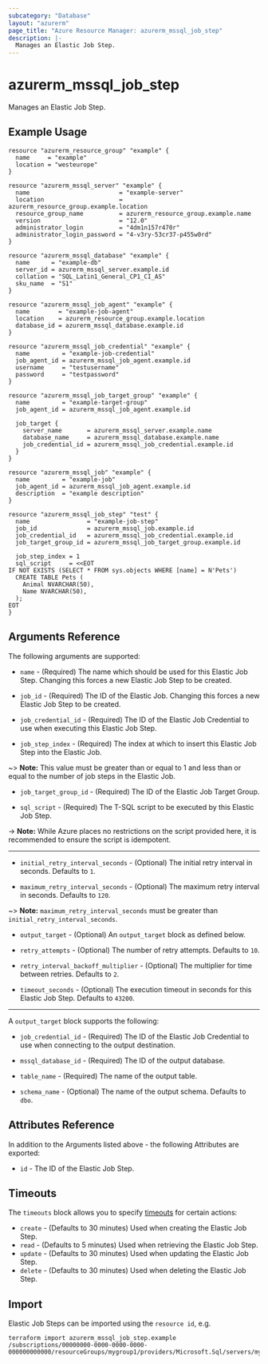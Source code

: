 ```yaml
---
subcategory: "Database"
layout: "azurerm"
page_title: "Azure Resource Manager: azurerm_mssql_job_step"
description: |-
  Manages an Elastic Job Step.
---
```


# azurerm_mssql_job_step

Manages an Elastic Job Step.

## Example Usage

```hcl
resource "azurerm_resource_group" "example" {
  name     = "example"
  location = "westeurope"
}

resource "azurerm_mssql_server" "example" {
  name                         = "example-server"
  location                     = azurerm_resource_group.example.location
  resource_group_name          = azurerm_resource_group.example.name
  version                      = "12.0"
  administrator_login          = "4dm1n157r470r"
  administrator_login_password = "4-v3ry-53cr37-p455w0rd"
}

resource "azurerm_mssql_database" "example" {
  name      = "example-db"
  server_id = azurerm_mssql_server.example.id
  collation = "SQL_Latin1_General_CP1_CI_AS"
  sku_name  = "S1"
}

resource "azurerm_mssql_job_agent" "example" {
  name        = "example-job-agent"
  location    = azurerm_resource_group.example.location
  database_id = azurerm_mssql_database.example.id
}

resource "azurerm_mssql_job_credential" "example" {
  name         = "example-job-credential"
  job_agent_id = azurerm_mssql_job_agent.example.id
  username     = "testusername"
  password     = "testpassword"
}

resource "azurerm_mssql_job_target_group" "example" {
  name         = "example-target-group"
  job_agent_id = azurerm_mssql_job_agent.example.id

  job_target {
    server_name       = azurerm_mssql_server.example.name
    database_name     = azurerm_mssql_database.example.name
    job_credential_id = azurerm_mssql_job_credential.example.id
  }
}

resource "azurerm_mssql_job" "example" {
  name         = "example-job"
  job_agent_id = azurerm_mssql_job_agent.example.id
  description  = "example description"
}

resource "azurerm_mssql_job_step" "test" {
  name                = "example-job-step"
  job_id              = azurerm_mssql_job.example.id
  job_credential_id   = azurerm_mssql_job_credential.example.id
  job_target_group_id = azurerm_mssql_job_target_group.example.id

  job_step_index = 1
  sql_script     = <<EOT
IF NOT EXISTS (SELECT * FROM sys.objects WHERE [name] = N'Pets')
  CREATE TABLE Pets (
    Animal NVARCHAR(50),
    Name NVARCHAR(50),
  );
EOT
}
```

## Arguments Reference

The following arguments are supported:

* `name` - (Required) The name which should be used for this Elastic Job Step. Changing this forces a new Elastic Job Step to be created.

* `job_id` - (Required) The ID of the Elastic Job. Changing this forces a new Elastic Job Step to be created.

* `job_credential_id` - (Required) The ID of the Elastic Job Credential to use when executing this Elastic Job Step.

* `job_step_index` - (Required) The index at which to insert this Elastic Job Step into the Elastic Job.

~> **Note:** This value must be greater than or equal to 1 and less than or equal to the number of job steps in the Elastic Job.

* `job_target_group_id` - (Required) The ID of the Elastic Job Target Group.

* `sql_script` - (Required) The T-SQL script to be executed by this Elastic Job Step.

-> **Note:** While Azure places no restrictions on the script provided here, it is recommended to ensure the script is idempotent.

---

* `initial_retry_interval_seconds` - (Optional) The initial retry interval in seconds. Defaults to `1`.

* `maximum_retry_interval_seconds` - (Optional) The maximum retry interval in seconds. Defaults to `120`.

~> **Note:** `maximum_retry_interval_seconds` must be greater than `initial_retry_interval_seconds`.

* `output_target` - (Optional) An `output_target` block as defined below.

* `retry_attempts` - (Optional) The number of retry attempts. Defaults to `10`.

* `retry_interval_backoff_multiplier` - (Optional) The multiplier for time between retries. Defaults to `2`.

* `timeout_seconds` - (Optional) The execution timeout in seconds for this Elastic Job Step. Defaults to `43200`.

---

A `output_target` block supports the following:

* `job_credential_id` - (Required) The ID of the Elastic Job Credential to use when connecting to the output destination.

* `mssql_database_id` - (Required) The ID of the output database.

* `table_name` - (Required) The name of the output table.

* `schema_name` - (Optional) The name of the output schema. Defaults to `dbo`.

## Attributes Reference

In addition to the Arguments listed above - the following Attributes are exported: 

* `id` - The ID of the Elastic Job Step.

## Timeouts

The `timeouts` block allows you to specify [timeouts](https://www.terraform.io/language/resources/syntax#operation-timeouts) for certain actions:

* `create` - (Defaults to 30 minutes) Used when creating the Elastic Job Step.
* `read` - (Defaults to 5 minutes) Used when retrieving the Elastic Job Step.
* `update` - (Defaults to 30 minutes) Used when updating the Elastic Job Step.
* `delete` - (Defaults to 30 minutes) Used when deleting the Elastic Job Step.

## Import

Elastic Job Steps can be imported using the `resource id`, e.g.

```shell
terraform import azurerm_mssql_job_step.example /subscriptions/00000000-0000-0000-0000-000000000000/resourceGroups/mygroup1/providers/Microsoft.Sql/servers/myserver1/jobAgents/myjobagent1/jobs/myjob1/steps/myjobstep1
```
